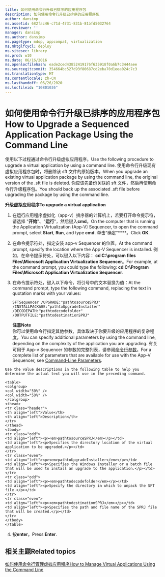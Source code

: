 ```yaml
---
title: 如何使用命令行升级已排序的应用程序包
description: 如何使用命令行升级已排序的应用程序包
author: dansimp
ms.assetid: 682fac46-c71d-4731-831b-81bfd5032764
ms.reviewer: ''
manager: dansimp
ms.author: dansimp
ms.pagetype: mdop, appcompat, virtualization
ms.mktglfcycl: deploy
ms.sitesec: library
ms.prod: w10
ms.date: 06/16/2016
ms.openlocfilehash: eade2ced43852419176f635918f0a6b7c3444aee
ms.sourcegitcommit: 354664bc527d93f80687cd2eba70d1eea024c7c3
ms.translationtype: MT
ms.contentlocale: zh-CN
ms.lasthandoff: 06/26/2020
ms.locfileid: "10801036"
---
```

# <span data-ttu-id="6a651-103">如何使用命令行升级已排序的应用程序包</span><span class="sxs-lookup"><span data-stu-id="6a651-103">How to Upgrade a Sequenced Application Package Using the Command Line</span></span>


<span data-ttu-id="6a651-104">使用以下过程通过命令行升级虚拟应用程序。</span><span class="sxs-lookup"><span data-stu-id="6a651-104">Use the following procedure to upgrade a virtual application by using a command line.</span></span> <span data-ttu-id="6a651-105">使用命令行升级现有虚拟应用程序包时，将删除该 sft 文件的原始版本。</span><span class="sxs-lookup"><span data-stu-id="6a651-105">When you upgrade an existing virtual application package by using the command line, the original version of the .sft file is deleted.</span></span> <span data-ttu-id="6a651-106">你应该先备份关联的 sft 文件，然后再使用命令行升级程序包。</span><span class="sxs-lookup"><span data-stu-id="6a651-106">You should back up the associated .sft file before upgrading the package by using the command line.</span></span>

**<span data-ttu-id="6a651-107">升级虚拟应用程序</span><span class="sxs-lookup"><span data-stu-id="6a651-107">To upgrade a virtual application</span></span>**

1.  <span data-ttu-id="6a651-108">在运行应用程序虚拟化（app-v）排序器的计算机上，若要打开命令提示符，请选择 "**开始**"、"**运行**"，然后键入**cmd**。</span><span class="sxs-lookup"><span data-stu-id="6a651-108">On the computer that is running the Application Virtualization (App-V) Sequencer, to open the command prompt, select **Start**, **Run**, and type **cmd**.</span></span> <span data-ttu-id="6a651-109">单击“确定”\*\*\*\*。</span><span class="sxs-lookup"><span data-stu-id="6a651-109">Click **OK**.</span></span>

2.  <span data-ttu-id="6a651-110">在命令提示符处，指定安装 app-v Sequencer 的位置。</span><span class="sxs-lookup"><span data-stu-id="6a651-110">At the command prompt, specify the location where the App-V Sequencer is installed.</span></span> <span data-ttu-id="6a651-111">例如，在命令提示符处，可以键入以下内容： **cd C:\\program files Files\\Microsoft Application Virtualization Sequencer**。</span><span class="sxs-lookup"><span data-stu-id="6a651-111">For example, at the command prompt, you could type the following: **cd C:\\Program Files\\Microsoft Application Virtualization Sequencer**.</span></span>

3.  <span data-ttu-id="6a651-112">在命令提示符处，键入以下命令，将引号中的文本替换为值：</span><span class="sxs-lookup"><span data-stu-id="6a651-112">At the command prompt, type the following command, replacing the text in quotation marks with your values:</span></span>

    `SFTSequencer /UPGRADE:"pathtosourceSPRJ" /INSTALLPACKAGE:"pathtoUpgradeInstaller" /DECODEPATH:"pathtodecodefolder" /OUTPUTFILE:"pathtodestinationSPRJ"`

    **<span data-ttu-id="6a651-113">注意</span><span class="sxs-lookup"><span data-stu-id="6a651-113">Note</span></span>**  
    <span data-ttu-id="6a651-114">你可以使用命令行指定其他参数，具体取决于你要升级的应用程序的复杂程度。</span><span class="sxs-lookup"><span data-stu-id="6a651-114">You can specify additional parameters by using the command line, depending on the complexity of the application you are upgrading.</span></span> <span data-ttu-id="6a651-115">有关可用于 App-v Sequencer 的参数的完整列表，请参阅[命令行参数](command-line-parameters.md)。</span><span class="sxs-lookup"><span data-stu-id="6a651-115">For a complete list of parameters that are available for use with the App-V Sequencer, see [Command-Line Parameters](command-line-parameters.md).</span></span>



~~~
Use the value descriptions in the following table to help you determine the actual text you will use in the preceding command.

<table>
<colgroup>
<col width="50%" />
<col width="50%" />
</colgroup>
<thead>
<tr class="header">
<th align="left">Value</th>
<th align="left">Description</th>
</tr>
</thead>
<tbody>
<tr class="odd">
<td align="left"><p><em>pathtosourceSPRJ</em></p></td>
<td align="left"><p>Specifies the directory location of the virtual application to be upgraded.</p></td>
</tr>
<tr class="even">
<td align="left"><p><em>pathtoUpgradeInstaller</em></p></td>
<td align="left"><p>Specifies the Windows Installer or a batch file that will be used to install an upgrade to the application.</p></td>
</tr>
<tr class="odd">
<td align="left"><p><em>pathtodecodefolder</em></p></td>
<td align="left"><p>Specify the directory in which to unpack the SFT file.</p></td>
</tr>
<tr class="even">
<td align="left"><p><em>pathtodestinationSPRJ</em></p></td>
<td align="left"><p>Specifies the path and file name of the SPRJ file that will be created.</p></td>
</tr>
</tbody>
</table>
~~~



4. <span data-ttu-id="6a651-116">按**enter**。</span><span class="sxs-lookup"><span data-stu-id="6a651-116">Press **Enter**.</span></span>

## <span data-ttu-id="6a651-117">相关主题</span><span class="sxs-lookup"><span data-stu-id="6a651-117">Related topics</span></span>


[<span data-ttu-id="6a651-118">如何使用命令行管理虚拟应用程序</span><span class="sxs-lookup"><span data-stu-id="6a651-118">How to Manage Virtual Applications Using the Command Line</span></span>](how-to-manage-virtual-applications-using-the-command-line.md)









